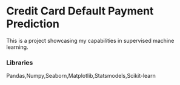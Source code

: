 # Credit Card Default Payment Prediction

This is a project showcasing my capabilities in supervised machine learning.

### Libraries
Pandas,Numpy,Seaborn,Matplotlib,Statsmodels,Scikit-learn
